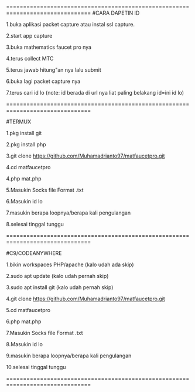 ===============================================================================
#CARA DAPETIN ID

1.buka aplikasi packet capture atau instal ssl capture.

2.start app capture

3.buka mathematics faucet pro nya

4.terus collect MTC

5.terus jawab hitung"an nya lalu submit

6.buka lagi packet capture nya

7.terus cari id lo 
(note: id berada di url nya liat paling belakang id=ini id lo)

===============================================================================

#TERMUX

1.pkg install git

2.pkg install php

3.git clone https://github.com/Muhamadrianto97/matfaucetpro.git

4.cd matfaucetpro

4.php mat.php

5.Masukin Socks file Format .txt

6.Masukin id lo

7.masukin berapa loopnya/berapa kali pengulangan

8.selesai tinggal tunggu

===============================================================================

#C9/CODEANYWHERE

1.bikin workspaces PHP/apache (kalo udah ada skip)

2.sudo apt update (kalo udah pernah skip)

3.sudo apt install git (kalo udah pernah skip)

4.git clone https://github.com/Muhamadrianto97/matfaucetpro.git

5.cd matfaucetpro

6.php mat.php

7.Masukin Socks file Format .txt

8.Masukin id lo

9.masukin berapa loopnya/berapa kali pengulangan

10.selesai tinggal tunggu

===============================================================================
